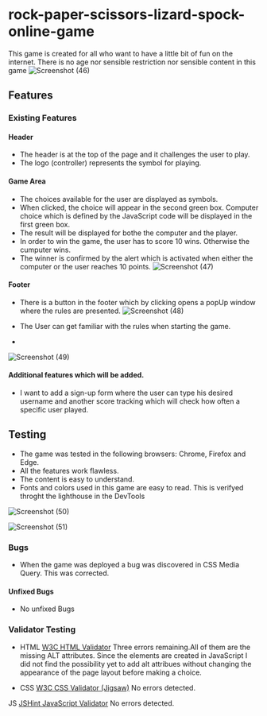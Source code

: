 # rock-paper-scissors-lizard-spock-online-game
This game is created for all who want to have a little bit of fun on the internet. There is no age nor sensible restriction nor sensible content in this game
![Screenshot (46)](https://user-images.githubusercontent.com/109954194/202880172-f3540a63-c064-4f8e-b49c-7a53a5749cba.png)


## Features

### Existing Features

#### Header
* The header is at the top of the page and it challenges the user to play. 
* The logo (controller) represents the symbol for playing.

#### Game Area
* The choices available for the user are displayed as symbols.
* When clicked, the choice will appear in the second green box. Computer choice which is defined by the JavaScript code will be displayed in the first green box. 
* The result will be displayed for bothe the computer and the player. 
* In order to win the game, the user has to score 10 wins. Otherwise the cumputer wins. 
* The winner is confirmed by the alert which is activated when either the computer or the user reaches 10 points.
![Screenshot (47)](https://user-images.githubusercontent.com/109954194/202880190-acfb4457-1364-41f7-9333-87db33e86c22.png)


#### Footer

* There is a button in the footer which by clicking opens a popUp window where the rules are presented. 
![Screenshot (48)](https://user-images.githubusercontent.com/109954194/202880198-79ce8a80-87be-4604-b4b4-2ac0ff31a0e1.png)

* The User can get familiar with the rules when starting the game. 
* 
![Screenshot (49)](https://user-images.githubusercontent.com/109954194/202880205-d2ca8359-0011-4ce8-8c3c-91ff9f795ece.png)


#### Additional features which will be added. 
* I want to add a sign-up form where the user can type his desired username and another score tracking which will check how often a specific user played. 

## Testing 

* The game was tested in the following browsers: Chrome, Firefox and Edge.
* All the features work flawless.
* The content is easy to understand. 
* Fonts and colors used in this game are easy to read. This is verifyed throght the lighthouse in the DevTools

![Screenshot (50)](https://user-images.githubusercontent.com/109954194/202880213-429899c6-597c-4a6e-94df-0ea2e6dac173.png)

![Screenshot (51)](https://user-images.githubusercontent.com/109954194/202880217-f7e99ecf-aa9b-401a-abd1-924d5a34be0d.png)

### Bugs 
* When the game was deployed a bug was discovered in CSS Media Query. This was corrected. 

#### Unfixed Bugs

* No unfixed Bugs

### Validator Testing
* HTML [W3C HTML Validator](https://validator.w3.org/)
Three errors remaining.All of them are the missing ALT attributes. Since the elements are created in JavaScript I did not find the possibility yet to add alt attribues without changing the appearance of the page layout before making a choice.

* CSS [W3C CSS Validator (Jigsaw)](https://jigsaw.w3.org/css-validator/)
No errors detected.

JS [JSHint JavaScript Validator](https://jshint.com/)
No errors detected.

